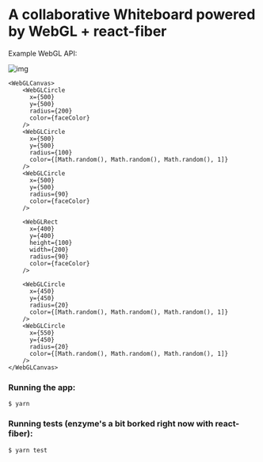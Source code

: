 # A collaborative Whiteboard powered by WebGL + react-fiber

Example WebGL API:

![img](http://i.imgur.com/Tzyft1m.png)

```
<WebGLCanvas>
    <WebGLCircle
      x={500}
      y={500}
      radius={200}
      color={faceColor}
    />
    <WebGLCircle
      x={500}
      y={500}
      radius={100}
      color={[Math.random(), Math.random(), Math.random(), 1]}
    />
    <WebGLCircle
      x={500}
      y={500}
      radius={90}
      color={faceColor}
    />

    <WebGLRect
      x={400}
      y={400}
      height={100}
      width={200}
      radius={90}
      color={faceColor}
    />

    <WebGLCircle
      x={450}
      y={450}
      radius={20}
      color={[Math.random(), Math.random(), Math.random(), 1]}
    />
    <WebGLCircle
      x={550}
      y={450}
      radius={20}
      color={[Math.random(), Math.random(), Math.random(), 1]}
    />
</WebGLCanvas>
```

### Running the app:
`$ yarn`

### Running tests (enzyme's a bit borked right now with react-fiber):
`$ yarn test`
